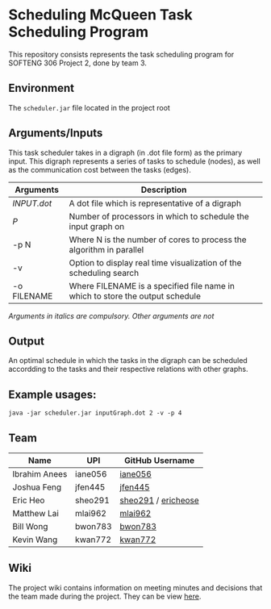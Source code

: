 # Scheduling McQueen Task Scheduling Program

This repository consists represents the task scheduling program for SOFTENG 306 Project 2, done by team 3. 

## Environment
The `scheduler.jar` file located in the project root

## Arguments/Inputs
This task scheduler takes in a digraph (in .dot file form) as the primary input. This digraph represents a series of tasks to schedule (nodes), as well as the communication cost between the tasks (edges). 


| Arguments | Description |
| --- | --- |
| *INPUT.dot* | A dot file which is representative of a digraph |
| *P* | Number of processors in which to schedule the input graph on |
| -p N | Where N is the number of cores to process the algorithm in parallel |
| -v | Option to display real time visualization of the scheduling search |
| -o FILENAME | Where FILENAME is a specified file name in which to store the output schedule|

*Arguments in italics are compulsory. Other arguments are not*

## Output
An optimal schedule in which the tasks in the digraph can be scheduled accordding to the tasks and their respective relations with other graphs.

## Example usages:

```java -jar scheduler.jar inputGraph.dot 2 -v -p 4```

## Team

| Name | UPI | GitHub Username |
| --- | --- | --- |
| Ibrahim Anees | iane056 | [iane056](https://github.com/iane056) |
| Joshua Feng | jfen445 | [jfen445](https://github.com/jfen445) |
| Eric Heo | sheo291 | [sheo291](https://github.com/sheo291) / [ericheose](https://github.com/ericheose) |
| Matthew Lai | mlai962 | [mlai962](https://github.com/mlai962) |
| Bill Wong | bwon783 | [bwon783](https://github.com/bwon783) |
| Kevin Wang | kwan772 | [kwan772](https://github.com/kwan772) |

## Wiki

The project wiki contains information on meeting minutes and decisions that the team made during the project. They can be view [here](https://github.com/se306-2022/project-2-project-2-team-3/wiki).
